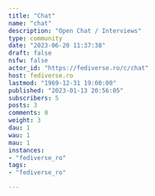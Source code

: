 ```yaml
---
title: "Chat" 
name: "chat"
description: "Open Chat / Interviews"
type: community
date: "2023-06-20 11:37:38"
draft: false
nsfw: false
actor_id: "https://fediverse.ro/c/chat"
host: fediverse.ro
lastmod: "1969-12-31 19:00:00"
published: "2023-01-13 20:56:05"
subscribers: 5
posts: 3
comments: 0
weight: 3
dau: 1
wau: 1
mau: 1
instances:
- "fediverse_ro"
tags: 
- "fediverse_ro"

---
```

